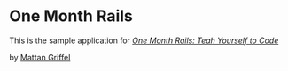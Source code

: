 # One Month Rails

This is the sample application for
[*One Month Rails: Teah Yourself to Code*](http://onemonthrails.com)

by [Mattan Griffel](http://mattangriffel.com)